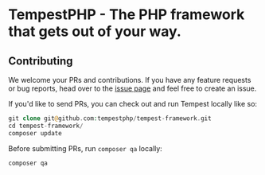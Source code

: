 # TempestPHP - The PHP framework that gets out of your way.

## Contributing

We welcome your PRs and contributions. If you have any feature requests or bug reports, head over to the [issue page](https://github.com/tempestphp/tempest-framework/issues) and feel free to create an issue.

If you'd like to send PRs, you can check out and run Tempest locally like so:

```php
git clone git@github.com:tempestphp/tempest-framework.git
cd tempest-framework/
composer update
```

Before submitting PRs, run `composer qa` locally: 

```php
composer qa
```